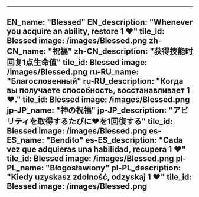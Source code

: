 ---

EN_name: "Blessed"
EN_description: "Whenever you acquire an ability, restore 1 ❤️"
tile_id: Blessed
image: /images/Blessed.png
zh-CN_name: "祝福"
zh-CN_description: "获得技能时回复1点生命值"
tile_id: Blessed
image: /images/Blessed.png
ru-RU_name: "Благословенный"
ru-RU_description: "Когда вы получаете способность, восстанавливает 1 ❤️."
tile_id: Blessed
image: /images/Blessed.png
jp-JP_name: "神の祝福"
jp-JP_description: "アビリティを取得するたびに❤️を1回復する"
tile_id: Blessed
image: /images/Blessed.png
es-ES_name: "Bendito"
es-ES_description: "Cada vez que adquieras una habilidad, recupera 1 ❤️"
tile_id: Blessed
image: /images/Blessed.png
pl-PL_name: "Błogosławiony"
pl-PL_description: "Kiedy uzyskasz zdolność, odzyskaj 1 ❤️"
tile_id: Blessed
image: /images/Blessed.png
---